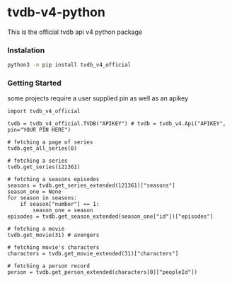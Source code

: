 # tvdb-v4-python
This is the official tvdb api v4 python package

### Instalation
```bash
python3 -m pip install tvdb_v4_official
```
### Getting Started
some projects require a user supplied pin as well as an apikey

```python3
import tvdb_v4_official

tvdb = tvdb_v4_official.TVDB("APIKEY") # tvdb = tvdb_v4.Api("APIKEY", pin="YOUR PIN HERE")

# fetching a page of series
tvdb.get_all_series(0)

# fetching a series 
tvdb.get_series(121361)

# fetching a seasons episodes
seasons = tvdb.get_series_extended(121361)["seasons"]
season_one = None
for season in seasons:
    if season["number"] == 1:
        season_one = season
episodes = tvdb.get_season_extended(season_one["id"])["episodes"]

# fetching a movie
tvdb.get_movie(31) # avengers

# fetching movie's characters
characters = tvdb.get_movie_extended(31)["characters"]

# fetching a person record
person = tvdb.get_person_extended(characters[0]["peopleId"])
```

